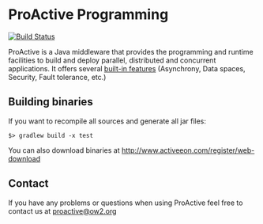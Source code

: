 # ProActive Programming

[![Build Status](http://jenkins.activeeon.com/buildStatus/icon?job=programming)](http://jenkins.activeeon.com/job/programming/)

ProActive is a Java middleware that provides the programming and runtime facilities to build and deploy parallel, distributed and concurrent applications. It offers several [built-in features](http://proactive.activeeon.com) (Asynchrony, Data spaces, Security, Fault tolerance, etc.)

## Building binaries

If you want to recompile all sources and generate all jar files:

```
$> gradlew build -x test
``` 

You can also download binaries at http://www.activeeon.com/register/web-download

## Contact

If you have any problems or questions when using ProActive feel free to contact us at proactive@ow2.org
